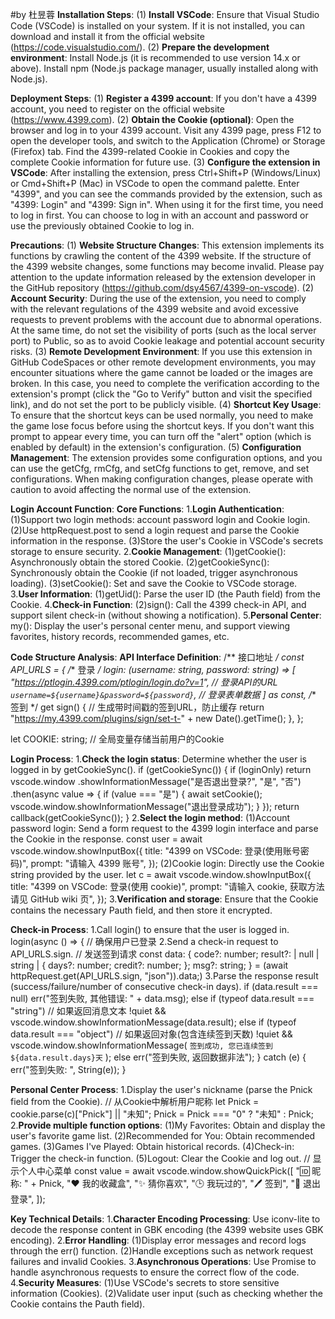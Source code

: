 #by 杜昱蓉
**Installation Steps**:
(1) **Install VSCode**: Ensure that Visual Studio Code (VSCode) is installed on your system. If it is not installed, you can download and install it from the official website (https://code.visualstudio.com/).
(2) **Prepare the development environment**:
Install Node.js (it is recommended to use version 14.x or above).
Install npm (Node.js package manager, usually installed along with Node.js).

**Deployment Steps**:
(1) **Register a 4399 account**: If you don't have a 4399 account, you need to register on the official website (https://www.4399.com).
(2) **Obtain the Cookie (optional)**:
Open the browser and log in to your 4399 account.
Visit any 4399 page, press F12 to open the developer tools, and switch to the Application (Chrome) or Storage (Firefox) tab.
Find the 4399-related Cookie in Cookies and copy the complete Cookie information for future use.
(3) **Configure the extension in VSCode**:
After installing the extension, press Ctrl+Shift+P (Windows/Linux) or Cmd+Shift+P (Mac) in VSCode to open the command palette.
Enter "4399", and you can see the commands provided by the extension, such as "4399: Login" and "4399: Sign in".
When using it for the first time, you need to log in first. You can choose to log in with an account and password or use the previously obtained Cookie to log in.

**Precautions**:
(1) **Website Structure Changes**:
This extension implements its functions by crawling the content of the 4399 website. If the structure of the 4399 website changes, some functions may become invalid. Please pay attention to the update information released by the extension developer in the GitHub repository (https://github.com/dsy4567/4399-on-vscode).
(2) **Account Security**:
During the use of the extension, you need to comply with the relevant regulations of the 4399 website and avoid excessive requests to prevent problems with the account due to abnormal operations. At the same time, do not set the visibility of ports (such as the local server port) to Public, so as to avoid Cookie leakage and potential account security risks.
(3) **Remote Development Environment**:
If you use this extension in GitHub CodeSpaces or other remote development environments, you may encounter situations where the game cannot be loaded or the images are broken. In this case, you need to complete the verification according to the extension's prompt (click the "Go to Verify" button and visit the specified link), and do not set the port to be publicly visible.
(4) **Shortcut Key Usage**:
To ensure that the shortcut keys can be used normally, you need to make the game lose focus before using the shortcut keys. If you don't want this prompt to appear every time, you can turn off the "alert" option (which is enabled by default) in the extension's configuration.
(5) **Configuration Management**:
The extension provides some configuration options, and you can use the getCfg, rmCfg, and setCfg functions to get, remove, and set configurations. When making configuration changes, please operate with caution to avoid affecting the normal use of the extension. 

**Login Account Function**:
**Core Functions**:
1.**Login Authentication**:
(1)Support two login methods: account password login and Cookie login.
(2)Use httpRequest.post to send a login request and parse the Cookie information in the response.
(3)Store the user's Cookie in VSCode's secrets storage to ensure security.
2.**Cookie Management**:
(1)getCookie(): Asynchronously obtain the stored Cookie.
(2)getCookieSync(): Synchronously obtain the Cookie (if not loaded, trigger asynchronous loading).
(3)setCookie(): Set and save the Cookie to VSCode storage.
3.**User Information**:
(1)getUid(): Parse the user ID (the Pauth field) from the Cookie.
4.**Check-in Function**:
(2)sign(): Call the 4399 check-in API, and support silent check-in (without showing a notification).
5.**Personal Center**:
my(): Display the user's personal center menu, and support viewing favorites, history records, recommended games, etc.

**Code Structure Analysis**:
**API Interface Definition**:
/** 接口地址 */
const API_URLS = {
    /** 登录 */
    login: (username: string, password: string) =>
        [
            "https://ptlogin.4399.com/ptlogin/login.do?v=1",  // 登录API的URL
            `username=${username}&password=${password}`,  // 登录表单数据
        ] as const,
    /** 签到 */
    get sign() {
        // 生成带时间戳的签到URL，防止缓存
        return "https://my.4399.com/plugins/sign/set-t-" + new Date().getTime();
    },
};

let COOKIE: string;  // 全局变量存储当前用户的Cookie

**Login Process**:
1.**Check the login status**: Determine whether the user is logged in by getCookieSync().
if (getCookieSync()) {
        if (loginOnly)
            return vscode.window
                .showInformationMessage("是否退出登录?", "是", "否")
                .then(async value => {
                    if (value === "是") {
                        await setCookie();
                        vscode.window.showInformationMessage("退出登录成功");
                    }
                });
        return callback(getCookieSync());
    }
2.**Select the login method**:
(1)Account password login: Send a form request to the 4399 login interface and parse the Cookie in the response.
 const user = await vscode.window.showInputBox({
                title: "4399 on VSCode: 登录(使用账号密码)",
                prompt: "请输入 4399 账号",
            });
(2)Cookie login: Directly use the Cookie string provided by the user.
let c = await vscode.window.showInputBox({
                title: "4399 on VSCode: 登录(使用 cookie)",
                prompt: "请输入 cookie, 获取方法请见 GitHub wiki 页",
            });
3.**Verification and storage**: Ensure that the Cookie contains the necessary Pauth field, and then store it encrypted.

**Check-in Process**:
1.Call login() to ensure that the user is logged in.
 login(async () => {  // 确保用户已登录
2.Send a check-in request to API_URLS.sign.
 // 发送签到请求
            const data: {
                code?: number;
                result?:
                    | null
                    | string
                    | {
                          days?: number;
                          credit?: number;
                      };
                msg?: string;
            } = (await httpRequest.get(API_URLS.sign, "json")).data;)
3.Parse the response result (success/failure/number of consecutive check-in days).
if (data.result === null) err("签到失败, 其他错误: " + data.msg);
            else if (typeof data.result === "string")  // 如果返回消息文本
                !quiet && vscode.window.showInformationMessage(data.result);
            else if (typeof data.result === "object")  // 如果返回对象(包含连续签到天数)
                !quiet &&
                    vscode.window.showInformationMessage(
                        `签到成功, 您已连续签到${data.result.days}天`
                    );
            else err("签到失败, 返回数据非法");
        } catch (e) {
            err("签到失败: ", String(e));
        }

**Personal Center Process**:
1.Display the user's nickname (parse the Pnick field from the Cookie).
// 从Cookie中解析用户昵称
        let Pnick = cookie.parse(c)["Pnick"] || "未知";
        Pnick = Pnick === "0" ? "未知" : Pnick;
2.**Provide multiple function options**:
(1)My Favorites: Obtain and display the user's favorite game list.
(2)Recommended for You: Obtain recommended games.
(3)Games I've Played: Obtain historical records.
(4)Check-in: Trigger the check-in function.
(5)Logout: Clear the Cookie and log out.
// 显示个人中心菜单
        const value = await vscode.window.showQuickPick([
            "🆔 昵称: " + Pnick,
            "❤️ 我的收藏盒",
            "✨ 猜你喜欢",
            "🕒 我玩过的",
            "🖊 签到",
            "🚪 退出登录",
        ]);

**Key Technical Details**:
1.**Character Encoding Processing**: Use iconv-lite to decode the response content in GBK encoding (the 4399 website uses GBK encoding).
2.**Error Handling**:
(1)Display error messages and record logs through the err() function.
(2)Handle exceptions such as network request failures and invalid Cookies.
3.**Asynchronous Operations**: Use Promise to handle asynchronous requests to ensure the correct flow of the code.
4.**Security Measures**:
(1)Use VSCode's secrets to store sensitive information (Cookies).
(2)Validate user input (such as checking whether the Cookie contains the Pauth field).